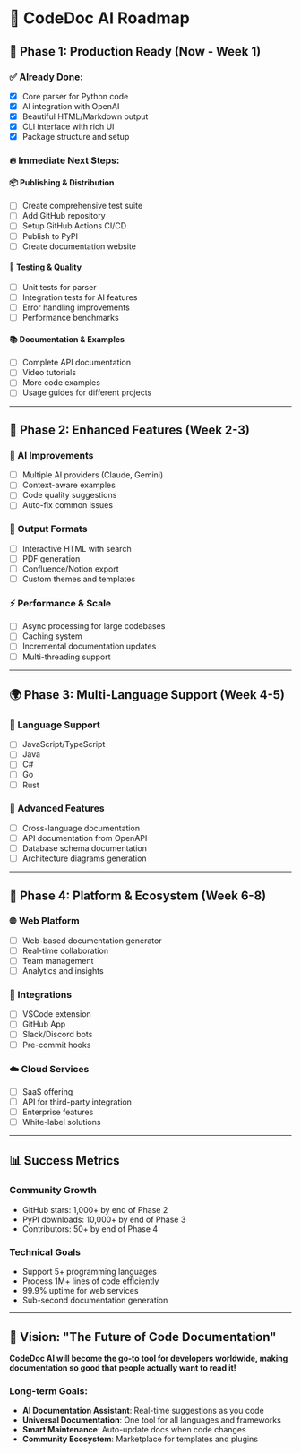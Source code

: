 # 🚀 CodeDoc AI Roadmap

## 🎯 **Phase 1: Production Ready** (Now - Week 1)

### ✅ Already Done:
- [x] Core parser for Python code
- [x] AI integration with OpenAI
- [x] Beautiful HTML/Markdown output
- [x] CLI interface with rich UI
- [x] Package structure and setup

### 🔥 **Immediate Next Steps:**

#### **📦 Publishing & Distribution**
- [ ] Create comprehensive test suite
- [ ] Add GitHub repository
- [ ] Setup GitHub Actions CI/CD
- [ ] Publish to PyPI
- [ ] Create documentation website

#### **🧪 Testing & Quality**
- [ ] Unit tests for parser
- [ ] Integration tests for AI features
- [ ] Error handling improvements
- [ ] Performance benchmarks

#### **📚 Documentation & Examples**
- [ ] Complete API documentation
- [ ] Video tutorials
- [ ] More code examples
- [ ] Usage guides for different projects

---

## 🌟 **Phase 2: Enhanced Features** (Week 2-3)

### **🤖 AI Improvements**
- [ ] Multiple AI providers (Claude, Gemini)
- [ ] Context-aware examples
- [ ] Code quality suggestions
- [ ] Auto-fix common issues

### **🎨 Output Formats**
- [ ] Interactive HTML with search
- [ ] PDF generation
- [ ] Confluence/Notion export
- [ ] Custom themes and templates

### **⚡ Performance & Scale**
- [ ] Async processing for large codebases
- [ ] Caching system
- [ ] Incremental documentation updates
- [ ] Multi-threading support

---

## 🌍 **Phase 3: Multi-Language Support** (Week 4-5)

### **📝 Language Support**
- [ ] JavaScript/TypeScript
- [ ] Java
- [ ] C# 
- [ ] Go
- [ ] Rust

### **🔧 Advanced Features**
- [ ] Cross-language documentation
- [ ] API documentation from OpenAPI
- [ ] Database schema documentation
- [ ] Architecture diagrams generation

---

## 🚀 **Phase 4: Platform & Ecosystem** (Week 6-8)

### **🌐 Web Platform**
- [ ] Web-based documentation generator
- [ ] Real-time collaboration
- [ ] Team management
- [ ] Analytics and insights

### **🔌 Integrations**
- [ ] VSCode extension
- [ ] GitHub App
- [ ] Slack/Discord bots
- [ ] Pre-commit hooks

### **☁️ Cloud Services**
- [ ] SaaS offering
- [ ] API for third-party integration
- [ ] Enterprise features
- [ ] White-label solutions

---

## 📊 **Success Metrics**

### **Community Growth**
- GitHub stars: 1,000+ by end of Phase 2
- PyPI downloads: 10,000+ by end of Phase 3
- Contributors: 50+ by end of Phase 4

### **Technical Goals**
- Support 5+ programming languages
- Process 1M+ lines of code efficiently
- 99.9% uptime for web services
- Sub-second documentation generation

---

## 🎉 **Vision: "The Future of Code Documentation"**

**CodeDoc AI will become the go-to tool for developers worldwide, making documentation so good that people actually want to read it!**

### **Long-term Goals:**
- **AI Documentation Assistant**: Real-time suggestions as you code
- **Universal Documentation**: One tool for all languages and frameworks
- **Smart Maintenance**: Auto-update docs when code changes
- **Community Ecosystem**: Marketplace for templates and plugins 